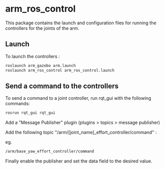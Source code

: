 # arm\_ros\_control

This package contains the launch and configuration files for running
the controllers for the joints of the arm.

## Launch
To launch the controllers :

```bash
roslaunch arm_gazebo arm.launch
roslaunch arm_ros_control arm_ros_control.launch
```


## Send a command to the controllers
To send a command to a joint controller, run rqt_gui with the following
commands:

```bash
rosrun rqt_gui rqt_gui
```

Add a "Message Publisher" plugin (plugins > topics > message publisher)

Add the following topic "/arm/[joint_name]_effort_controller/command" :

eg.
```bash
/arm/base_yaw_effort_controller/command
```

Finally enable the publisher and set the data field to the desired value.

